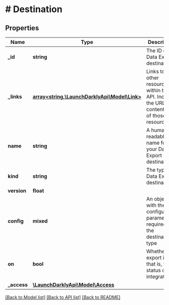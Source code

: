 # # Destination

## Properties

Name | Type | Description | Notes
------------ | ------------- | ------------- | -------------
**_id** | **string** | The ID of this Data Export destination | [optional]
**_links** | [**array<string,\LaunchDarklyApi\Model\Link>**](Link.md) | Links to other resources within the API. Includes the URL and content type of those resources. | [optional]
**name** | **string** | A human-readable name for your Data Export destination | [optional]
**kind** | **string** | The type of Data Export destination | [optional]
**version** | **float** |  | [optional]
**config** | **mixed** | An object with the configuration parameters required for the destination type | [optional]
**on** | **bool** | Whether the export is on, that is, the status of the integration | [optional]
**_access** | [**\LaunchDarklyApi\Model\Access**](Access.md) |  | [optional]

[[Back to Model list]](../../README.md#models) [[Back to API list]](../../README.md#endpoints) [[Back to README]](../../README.md)
